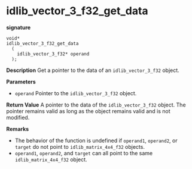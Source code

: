 # idlib_vector_3_f32_get_data

**signature**
```
void*
idlib_vector_3_f32_get_data
  (
    idlib_vector_3_f32* operand
  );
```

**Description**
Get a pointer to the data of an `idlib_vector_3_f32` object.

**Parameters**
- `operand` Pointer to the `idlib_vector_3_f32` object.

**Return Value**
A pointer to the data of the `idlib_vector_3_f32` object.
The pointer remains valid as long as the object remains valid and is not modified.

**Remarks**
- The behavior of the function is undefined if `operand1`, `operand2`, or `target` do not point to `idlib_matrix_4x4_f32` objects.
- `operand1`, `operand2`, and `target` can all point to the same `idlib_matrix_4x4_f32` object.
